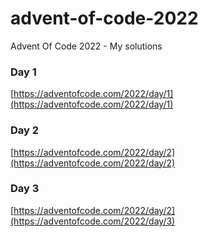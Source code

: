 # advent-of-code-2022

Advent Of Code 2022 - My solutions

### Day 1

[https://adventofcode.com/2022/day/1](https://adventofcode.com/2022/day/1)

### Day 2

[https://adventofcode.com/2022/day/2](https://adventofcode.com/2022/day/2)

### Day 3

[https://adventofcode.com/2022/day/2](https://adventofcode.com/2022/day/3)
